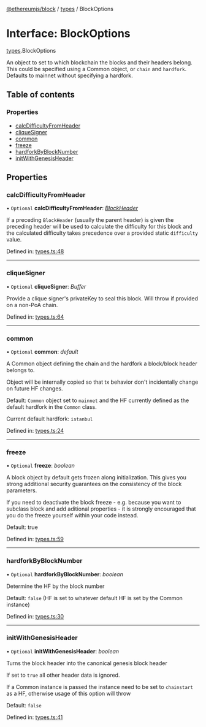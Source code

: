 [@ethereumjs/block](../README.md) / [types](../modules/types.md) / BlockOptions

# Interface: BlockOptions

[types](../modules/types.md).BlockOptions

An object to set to which blockchain the blocks and their headers belong. This could be specified
using a Common object, or `chain` and `hardfork`. Defaults to mainnet without specifying a
hardfork.

## Table of contents

### Properties

- [calcDifficultyFromHeader](types.blockoptions.md#calcdifficultyfromheader)
- [cliqueSigner](types.blockoptions.md#cliquesigner)
- [common](types.blockoptions.md#common)
- [freeze](types.blockoptions.md#freeze)
- [hardforkByBlockNumber](types.blockoptions.md#hardforkbyblocknumber)
- [initWithGenesisHeader](types.blockoptions.md#initwithgenesisheader)

## Properties

### calcDifficultyFromHeader

• `Optional` **calcDifficultyFromHeader**: [*BlockHeader*](../classes/header.blockheader.md)

If a preceding `BlockHeader` (usually the parent header) is given the preceding
header will be used to calculate the difficulty for this block and the calculated
difficulty takes precedence over a provided static `difficulty` value.

Defined in: [types.ts:48](https://github.com/ethereumjs/ethereumjs-monorepo/blob/master/packages/block/src/types.ts#L48)

___

### cliqueSigner

• `Optional` **cliqueSigner**: *Buffer*

Provide a clique signer's privateKey to seal this block.
Will throw if provided on a non-PoA chain.

Defined in: [types.ts:64](https://github.com/ethereumjs/ethereumjs-monorepo/blob/master/packages/block/src/types.ts#L64)

___

### common

• `Optional` **common**: *default*

A Common object defining the chain and the hardfork a block/block header belongs to.

Object will be internally copied so that tx behavior don't incidentally
change on future HF changes.

Default: `Common` object set to `mainnet` and the HF currently defined as the default
hardfork in the `Common` class.

Current default hardfork: `istanbul`

Defined in: [types.ts:24](https://github.com/ethereumjs/ethereumjs-monorepo/blob/master/packages/block/src/types.ts#L24)

___

### freeze

• `Optional` **freeze**: *boolean*

A block object by default gets frozen along initialization. This gives you
strong additional security guarantees on the consistency of the block parameters.

If you need to deactivate the block freeze - e.g. because you want to subclass block and
add aditional properties - it is strongly encouraged that you do the freeze yourself
within your code instead.

Default: true

Defined in: [types.ts:59](https://github.com/ethereumjs/ethereumjs-monorepo/blob/master/packages/block/src/types.ts#L59)

___

### hardforkByBlockNumber

• `Optional` **hardforkByBlockNumber**: *boolean*

Determine the HF by the block number

Default: `false` (HF is set to whatever default HF is set by the Common instance)

Defined in: [types.ts:30](https://github.com/ethereumjs/ethereumjs-monorepo/blob/master/packages/block/src/types.ts#L30)

___

### initWithGenesisHeader

• `Optional` **initWithGenesisHeader**: *boolean*

Turns the block header into the canonical genesis block header

If set to `true` all other header data is ignored.

If a Common instance is passed the instance need to be set to `chainstart` as a HF,
otherwise usage of this option will throw

Default: `false`

Defined in: [types.ts:41](https://github.com/ethereumjs/ethereumjs-monorepo/blob/master/packages/block/src/types.ts#L41)
